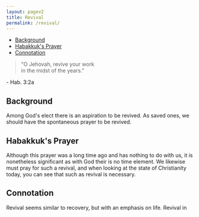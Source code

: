 ```yaml
---
layout: pagev2
title: Revival
permalink: /revival/
---
```

- [Background](#background)
- [Habakkuk's Prayer](#habakkuks-prayer)
- [Connotation](#connotation)

>"O Jehovah, revive your work \
in the midst of the years."

\- Hab. 3:2a

## Background

Among God's elect there is an aspiration to be revived. As saved ones, we should have the spontaneous prayer to be revived. 

## Habakkuk's Prayer

Although this prayer was a long time ago and has nothing to do with us, it is nonetheless significant as with God their is no time element. We likewise must pray for such a revival, and when looking at the state of Christianity today, you can see that such as revival is necessary.

## Connotation

Revival seems similar to recovery, but with an emphasis on life. Revival in 